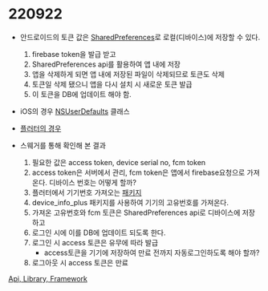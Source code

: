 # 220922

- 안드로이드의 토큰 값은 [SharedPreferences](https://koohee.tistory.com/12)로 로컬(디바이스)에 저장할 수 있다.
    1. firebase token을 발급 받고
    2. SharedPreferences api를 활용하여 앱 내에 저장
    3. 앱을 삭제하게 되면 앱 내에 저장된 파일이 삭제되므로 토큰도 삭제
    4. 토큰일 삭제 됐으니 앱을 다시 설치 시 새로운 토큰 발급
    5. 이 토큰을 DB에 업데이트 해야 함. 
- iOS의 경우 [NSUserDefaults](https://m.blog.naver.com/PostView.naver?isHttpsRedirect=true&blogId=whdals0&logNo=220793501450) 클래스
- [플러터의 경우](https://velog.io/@dudgjs13579/Flutter-SharedPreferences-%EA%B8%B0%EB%8A%A5-%EB%B0%8F-%EC%82%AC%EC%9A%A9%EB%B2%95) 

- 스웨거를 통해 확인해 본 결과
    1. 필요한 값은 access token, device serial no, fcm token
    2. access token은 서버에서 관리, fcm token은 앱에서 firebase요청으로 가져온다. 디바이스 번호는 어떻게 할까?
    3. 플러터에서 기기번호 가져오는 [패키지](https://dev-yakuza.posstree.com/ko/flutter/device-unique-id/) 
    4. device_info_plus 패키지를 사용하여 기기의 고유번호를 가져온다.
    5. 가져온 고유번호와 fcm 토큰은 SharedPreferences api로 디바이스에 저장하고
    6. 로그인 시에 이를 DB에 업데이트 되도록 한다.
    7. 로그인 시 access 토큰은 유무에 따라 발급
        - access토큰을 기기에 저장하여 만료 전까지 자동로그인하도록 해야 할까?
    8. 로그아웃 시 access 토큰은 만료 



[Api, Library, Framework](https://dankthedust.notion.site/API-Library-Framework-edaca5d855e5404e9477e78a687ebd68) 